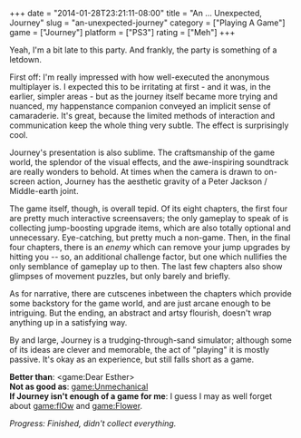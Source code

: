 +++
date = "2014-01-28T23:21:11-08:00"
title = "An ... Unexpected, Journey"
slug = "an-unexpected-journey"
category = ["Playing A Game"]
game = ["Journey"]
platform = ["PS3"]
rating = ["Meh"]
+++

Yeah, I'm a bit late to this party.  And frankly, the party is something of a letdown.

First off: I'm really impressed with how well-executed the anonymous multiplayer is.  I expected this to be irritating at first - and it was, in the earlier, simpler areas - but as the journey itself became more trying and nuanced, my happenstance companion conveyed an implicit sense of camaraderie.  It's great, because the limited methods of interaction and communication keep the whole thing very subtle.  The effect is surprisingly cool.

Journey's presentation is also sublime.  The craftsmanship of the game world, the splendor of the visual effects, and the awe-inspiring soundtrack are really wonders to behold.  At times when the camera is drawn to on-screen action, Journey has the aesthetic gravity of a Peter Jackson / Middle-earth joint.

The game itself, though, is overall tepid.  Of its eight chapters, the first four are pretty much interactive screensavers; the only gameplay to speak of is collecting jump-boosting upgrade items, which are also totally optional and unnecessary.  Eye-catching, but pretty much a non-game.  Then, in the final four chapters, there is an <i>enemy</i> which can remove your jump upgrades by hitting you -- so, an additional challenge factor, but one which nullifies the only semblance of gameplay up to then.  The last few chapters also show glimpses of movement puzzles, but only barely and briefly.

As for narrative, there are cutscenes inbetween the chapters which provide some backstory for the game world, and are just arcane enough to be intriguing.  But the ending, an abstract and artsy flourish, doesn't wrap anything up in a satisfying way.

By and large, Journey is a trudging-through-sand simulator; although some of its ideas are clever and memorable, the act of "playing" it is mostly passive.  It's okay as an experience, but still falls short as a game.

<b>Better than</b>: <game:Dear Esther>  
<b>Not as good as</b>: <game:Unmechanical>  
<b>If Journey isn't enough of a game for me</b>: I guess I may as well forget about <game:flOw> and <game:Flower>.

<i>Progress: Finished, didn't collect everything.</i>